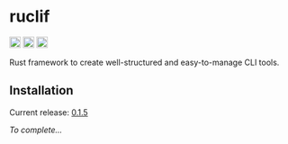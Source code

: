 # ruclif

[<img alt="github" src="https://img.shields.io/badge/github-black?style=for-the-badge&labelColor=555555&logo=github" height="20">](https://github.com/Patacode/ruclif)
[<img alt="crates.io" src="https://img.shields.io/crates/v/ruclif?logoColor=E3A835&style=for-the-badge&color=9c7325&logo=rust" height="20">](https://crates.io/crates/ruclif)
[<img alt="crates.io" src="https://img.shields.io/crates/d/ruclif?logoColor=E3A835&style=for-the-badge&color=152673" height="20">](https://crates.io/crates/ruclif)

Rust framework to create well-structured and easy-to-manage CLI tools.

## Installation

Current release: [0.1.5](CHANGELOG.md#0.1.5)

*To complete...*
